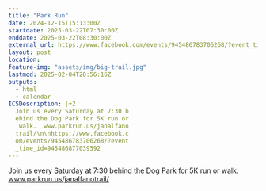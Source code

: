 ```yaml
---
title: "Park Run"
date: 2024-12-15T15:13:00Z
startdate: 2025-03-22T07:30:00Z
enddate: 2025-03-22T08:30:00Z
external_url: https://www.facebook.com/events/945486783706268/?event_time_id=945486877039592
layout: post
location: 
feature-img: "assets/img/big-trail.jpg"
lastmod: 2025-02-04T20:56:16Z
outputs:
  - html
  - calendar
ICSDescription: |+2
  Join us every Saturday at 7:30 b  ehind the Dog Park for 5K run or   walk.  www.parkrun.us/janalfano  trail/\n\nhttps://www.facebook.c  om/events/945486783706268/?event  _time_id=945486877039592
---
```


Join us every Saturday at 7&#58;30 behind the Dog Park for 5K run or walk.  www.parkrun.us/janalfanotrail/<br>
  <br>
  
